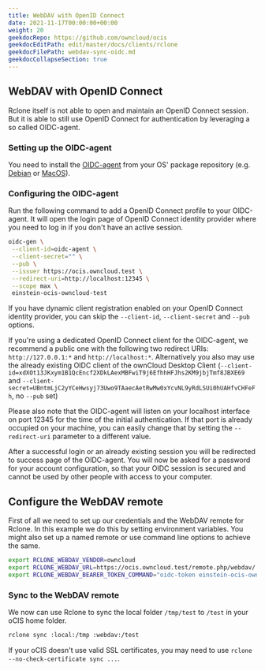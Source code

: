 ```yaml
---
title: WebDAV with OpenID Connect
date: 2021-11-17T00:00:00+00:00
weight: 20
geekdocRepo: https://github.com/owncloud/ocis
geekdocEditPath: edit/master/docs/clients/rclone
geekdocFilePath: webdav-sync-oidc.md
geekdocCollapseSection: true
---
```



## WebDAV with OpenID Connect

Rclone itself is not able to open and maintain an OpenID Connect session. But it is able to still use OpenID Connect for authentication by leveraging a so called OIDC-agent.

### Setting up the OIDC-agent

You need to install the [OIDC-agent](https://github.com/indigo-dc/oidc-agent) from your OS' package repository (e.g. [Debian](https://github.com/indigo-dc/oidc-agent#debian-packages) or [MacOS](https://github.com/indigo-dc/oidc-agent#debian-packages)).


### Configuring the OIDC-agent

Run the following command to add a OpenID Connect profile to your OIDC-agent. It will open the login page of OpenID Connect identity provider where you need to log in if you don't have an active session.

``` bash
oidc-gen \
 --client-id=oidc-agent \
 --client-secret="" \
 --pub \
 --issuer https://ocis.owncloud.test \
 --redirect-uri=http://localhost:12345 \
 --scope max \
 einstein-ocis-owncloud-test
```

If you have dynamic client registration enabled on your OpenID Connect identity provider, you can skip the `--client-id`,  `--client-secret` and `--pub` options.

If you're using a dedicated OpenID Connect client for the OIDC-agent, we recommend a public one with the following two redirect URIs: `http://127.0.0.1:*` and `http://localhost:*`. Alternatively you also may use the already existing OIDC client of the ownCloud Desktop Client (`--client-id=xdXOt13JKxym1B1QcEncf2XDkLAexMBFwiT9j6EfhhHFJhs2KM9jbjTmf8JBXE69` and `--client-secret=UBntmLjC2yYCeHwsyj73Uwo9TAaecAetRwMw0xYcvNL9yRdLSUi0hUAHfvCHFeFh`, no `--pub` set)

Please also note that the OIDC-agent will listen on your localhost interface on port 12345 for the time of the initial authentication. If that port is already occupied on your machine, you can easily change that by setting the `--redirect-uri` parameter to a different value.

After a successful login or an already existing session you will be redirected to success page of the OIDC-agent.
You will now be asked for a password for your account configuration, so that your OIDC session is secured and cannot be used by other people with access to your computer.



## Configure the WebDAV remote

First of all we need to set up our credentials and the WebDAV remote for Rclone. In this example we do this by setting environment variables. You might also set up a named remote or use command line options to achieve the same.

``` bash
export RCLONE_WEBDAV_VENDOR=owncloud
export RCLONE_WEBDAV_URL=https://ocis.owncloud.test/remote.php/webdav/
export RCLONE_WEBDAV_BEARER_TOKEN_COMMAND="oidc-token einstein-ocis-owncloud-test"
```


### Sync to the WebDAV remote

We now can use Rclone to sync the local folder `/tmp/test` to `/test` in your oCIS home folder.

``` bash
rclone sync :local:/tmp :webdav:/test
```

If your oCIS doesn't use valid SSL certificates, you may need to use `rclone --no-check-certificate sync ...`.

